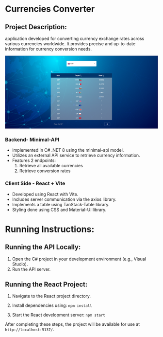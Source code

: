 # Currencies Converter
## Project Description:
 application developed for converting currency exchange rates across various currencies worldwide. It provides precise and up-to-date information for currency conversion needs.

![screenShot1](Frontend/screenShot.png)


### Backend- Minimal-API 
- Implemented in C# .NET 8 using the minimal-api model.
- Utilizes an external API service to retrieve currency information.
- Features 2 endpoints:  
    1. Retrieve all available currencies  
    2. Retrieve conversion rates


### Client Side - React + Vite
- Developed using React with Vite.
- Includes server communication via the axios library.
- Implements a table using TanStack-Table library.
- Styling done using CSS and Material-UI library.




# Running Instructions:
## Running the API Locally:
1. Open the C# project in your development environment (e.g., Visual Studio).
2. Run the API server.

## Running the React Project:
1. Navigate to the React project directory.

2. Install dependencies using:
`npm install`

3. Start the React development server:
`npm start`


After completing these steps, the project will be available for use at `http://localhost:5137/`.
